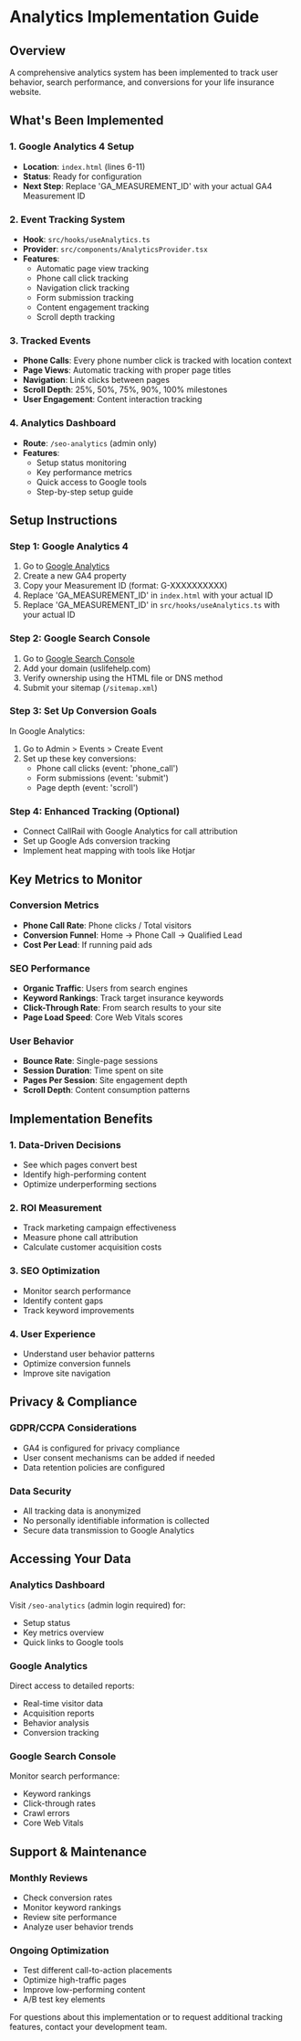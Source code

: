 # Analytics Implementation Guide

## Overview
A comprehensive analytics system has been implemented to track user behavior, search performance, and conversions for your life insurance website.

## What's Been Implemented

### 1. Google Analytics 4 Setup
- **Location**: `index.html` (lines 6-11)
- **Status**: Ready for configuration
- **Next Step**: Replace 'GA_MEASUREMENT_ID' with your actual GA4 Measurement ID

### 2. Event Tracking System
- **Hook**: `src/hooks/useAnalytics.ts`
- **Provider**: `src/components/AnalyticsProvider.tsx`
- **Features**:
  - Automatic page view tracking
  - Phone call click tracking
  - Navigation click tracking
  - Form submission tracking
  - Content engagement tracking
  - Scroll depth tracking

### 3. Tracked Events
- **Phone Calls**: Every phone number click is tracked with location context
- **Page Views**: Automatic tracking with proper page titles
- **Navigation**: Link clicks between pages
- **Scroll Depth**: 25%, 50%, 75%, 90%, 100% milestones
- **User Engagement**: Content interaction tracking

### 4. Analytics Dashboard
- **Route**: `/seo-analytics` (admin only)
- **Features**:
  - Setup status monitoring
  - Key performance metrics
  - Quick access to Google tools
  - Step-by-step setup guide

## Setup Instructions

### Step 1: Google Analytics 4
1. Go to [Google Analytics](https://analytics.google.com/)
2. Create a new GA4 property
3. Copy your Measurement ID (format: G-XXXXXXXXXX)
4. Replace 'GA_MEASUREMENT_ID' in `index.html` with your actual ID
5. Replace 'GA_MEASUREMENT_ID' in `src/hooks/useAnalytics.ts` with your actual ID

### Step 2: Google Search Console
1. Go to [Google Search Console](https://search.google.com/search-console)
2. Add your domain (uslifehelp.com)
3. Verify ownership using the HTML file or DNS method
4. Submit your sitemap (`/sitemap.xml`)

### Step 3: Set Up Conversion Goals
In Google Analytics:
1. Go to Admin > Events > Create Event
2. Set up these key conversions:
   - Phone call clicks (event: 'phone_call')
   - Form submissions (event: 'submit')
   - Page depth (event: 'scroll')

### Step 4: Enhanced Tracking (Optional)
- Connect CallRail with Google Analytics for call attribution
- Set up Google Ads conversion tracking
- Implement heat mapping with tools like Hotjar

## Key Metrics to Monitor

### Conversion Metrics
- **Phone Call Rate**: Phone clicks / Total visitors
- **Conversion Funnel**: Home → Phone Call → Qualified Lead
- **Cost Per Lead**: If running paid ads

### SEO Performance
- **Organic Traffic**: Users from search engines
- **Keyword Rankings**: Track target insurance keywords
- **Click-Through Rate**: From search results to your site
- **Page Load Speed**: Core Web Vitals scores

### User Behavior
- **Bounce Rate**: Single-page sessions
- **Session Duration**: Time spent on site
- **Pages Per Session**: Site engagement depth
- **Scroll Depth**: Content consumption patterns

## Implementation Benefits

### 1. Data-Driven Decisions
- See which pages convert best
- Identify high-performing content
- Optimize underperforming sections

### 2. ROI Measurement
- Track marketing campaign effectiveness
- Measure phone call attribution
- Calculate customer acquisition costs

### 3. SEO Optimization
- Monitor search performance
- Identify content gaps
- Track keyword improvements

### 4. User Experience
- Understand user behavior patterns
- Optimize conversion funnels
- Improve site navigation

## Privacy & Compliance

### GDPR/CCPA Considerations
- GA4 is configured for privacy compliance
- User consent mechanisms can be added if needed
- Data retention policies are configured

### Data Security
- All tracking data is anonymized
- No personally identifiable information is collected
- Secure data transmission to Google Analytics

## Accessing Your Data

### Analytics Dashboard
Visit `/seo-analytics` (admin login required) for:
- Setup status
- Key metrics overview
- Quick links to Google tools

### Google Analytics
Direct access to detailed reports:
- Real-time visitor data
- Acquisition reports
- Behavior analysis
- Conversion tracking

### Google Search Console
Monitor search performance:
- Keyword rankings
- Click-through rates
- Crawl errors
- Core Web Vitals

## Support & Maintenance

### Monthly Reviews
- Check conversion rates
- Monitor keyword rankings
- Review site performance
- Analyze user behavior trends

### Ongoing Optimization
- Test different call-to-action placements
- Optimize high-traffic pages
- Improve low-performing content
- A/B test key elements

For questions about this implementation or to request additional tracking features, contact your development team.